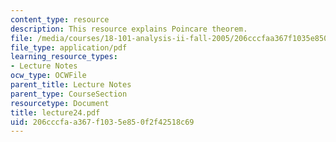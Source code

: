 ```yaml
---
content_type: resource
description: This resource explains Poincare theorem.
file: /media/courses/18-101-analysis-ii-fall-2005/206cccfaa367f1035e850f2f42518c69_lecture24.pdf
file_type: application/pdf
learning_resource_types:
- Lecture Notes
ocw_type: OCWFile
parent_title: Lecture Notes
parent_type: CourseSection
resourcetype: Document
title: lecture24.pdf
uid: 206cccfa-a367-f103-5e85-0f2f42518c69
---
```

